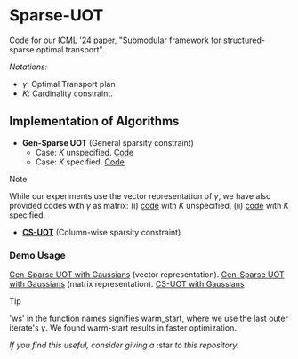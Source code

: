 # Sparse-UOT
Code for our ICML '24 paper, "Submodular framework for structured-sparse optimal transport".

*Notations:*
- $\gamma$: Optimal Transport plan
- $K$: Cardinality constraint.

## Implementation of Algorithms
- **Gen-Sparse UOT** (General sparsity constraint)
    - Case: $K$ unspecified. [Code](./sparse_ot/sparse_repr_autok.py)
    - Case: $K$ specified. [Code](./sparse_ot/sparse_repr.py)
> [!NOTE]
> While our experiments use the vector representation of $\gamma$, we have also provided codes with $\gamma$ as matrix: (i) [code](./sparse_ot/full_repr_autok.py) with $K$ unspecified, (ii) [code](./sparse_ot/full_repr.py) with $K$ specified.

- [**CS-UOT**](./sparse_ot/matroid_col_k.py) (Column-wise sparsity constraint)

### Demo Usage
[Gen-Sparse UOT with Gaussians](./examples/Gaussian/sparse_repr.ipynb) (vector representation).
[Gen-Sparse UOT with Gaussians](./examples/Gaussian/full_repr.ipynb) (matrix representation).
[CS-UOT with Gaussians](./examples/Gaussian/matroid_col_k.ipynb)
> [!TIP]
> 'ws' in the function names signifies warm_start, where we use the last outer iterate's $\gamma$. We found warm-start results in faster optimization.

*If you find this useful, consider giving a* :star *to this repository.*
